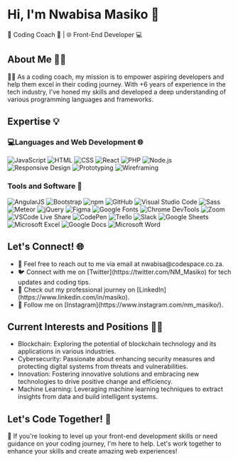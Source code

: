 # Hi, I'm Nwabisa Masiko 👋
🌟 Coding Coach 🌟 | 🌐 Front-End Developer 💻 

## About Me 🙋‍♂️
👨‍💻 As a coding coach, my mission is to empower aspiring developers and help them excel in their coding journey. With +6 years of experience in the tech industry, I've honed my skills and developed a deep understanding of various programming languages and frameworks.

## Expertise 💡

### 💻Languages and Web Development 🌐
![JavaScript](https://img.shields.io/badge/-JavaScript-F7DF1E?logo=javascript&logoColor=white&style=flat)
![HTML](https://img.shields.io/badge/-HTML-E34F26?logo=html5&logoColor=white&style=flat)
![CSS](https://img.shields.io/badge/-CSS-1572B6?logo=css3&logoColor=white&style=flat)
![React](https://img.shields.io/badge/-React-61DAFB?logo=react&logoColor=white&style=flat)
![PHP](https://img.shields.io/badge/-PHP-777BB4?logo=php&logoColor=white&style=flat)
![Node.js](https://img.shields.io/badge/-Node.js-339933?logo=node.js&logoColor=white&style=flat)
![Responsive Design](https://img.shields.io/badge/-Responsive%20Design-3C3C3D?logo=responsive-design&logoColor=white&style=flat)
![Prototyping](https://img.shields.io/badge/-Prototyping-FF4088?logo=adobe-xd&logoColor=white&style=flat)
![Wireframing](https://img.shields.io/badge/-Wireframing-656565?logo=balsamiq&logoColor=white&style=flat)

  
 ### Tools and Software 🔧
![AngularJS](https://img.shields.io/badge/-AngularJS-E23237?logo=angularjs&logoColor=white&style=flat)
![Bootstrap](https://img.shields.io/badge/-Bootstrap-7952B3?logo=bootstrap&logoColor=white&style=flat)
![npm](https://img.shields.io/badge/-npm-CB3837?logo=npm&logoColor=white&style=flat)
![GitHub](https://img.shields.io/badge/-GitHub-181717?logo=github&logoColor=white&style=flat)
![Visual Studio Code](https://img.shields.io/badge/-Visual%20Studio%20Code-007ACC?logo=visual-studio-code&logoColor=white&style=flat)
![Sass](https://img.shields.io/badge/-Sass-CC6699?logo=sass&logoColor=white&style=flat)
![Meteor](https://img.shields.io/badge/-Meteor-DE4F4F?logo=meteor&logoColor=white&style=flat)
![jQuery](https://img.shields.io/badge/-jQuery-0769AD?logo=jquery&logoColor=white&style=flat)
![Figma](https://img.shields.io/badge/-Figma-F24E1E?logo=figma&logoColor=white&style=flat)
![Google Fonts](https://img.shields.io/badge/-Google%20Fonts-4285F4?logo=google-fonts&logoColor=white&style=flat)
![Chrome DevTools](https://img.shields.io/badge/-Chrome%20DevTools-4B32C3?logo=google-chrome&logoColor=white&style=flat)
![Zoom](https://img.shields.io/badge/-Zoom-2D8CFF?logo=zoom&logoColor=white&style=flat)
![VSCode Live Share](https://img.shields.io/badge/-VSCode%20Live%20Share-007ACC?logo=visual-studio-code&logoColor=white&style=flat)
![CodePen](https://img.shields.io/badge/-CodePen-000000?logo=codepen&logoColor=white&style=flat)
![Trello](https://img.shields.io/badge/-Trello-0079BF?logo=trello&logoColor=white&style=flat)
![Slack](https://img.shields.io/badge/-Slack-4A154B?logo=slack&logoColor=white&style=flat)
![Google Sheets](https://img.shields.io/badge/-Google%20Sheets-34A853?logo=google-sheets&logoColor=white&style=flat)
![Microsoft Excel](https://img.shields.io/badge/-Microsoft%20Excel-217346?logo=microsoft-excel&logoColor=white&style=flat)
![Google Docs](https://img.shields.io/badge/-Google%20Docs-4285F4?logo=google-docs&logoColor=white&style=flat)
![Microsoft Word](https://img.shields.io/badge/-Microsoft%20Word-2B579A?logo=microsoft-word&logoColor=white&style=flat)



## Let's Connect! 🌐
<ul>
  <li>📩 Feel free to reach out to me via email at nwabisa@codespace.co.za.
</li>
  <li>🐦 Connect with me on [Twitter](https://twitter.com/NM_Masiko) for tech updates and coding tips.
</li>
  <li>💼 Check out my professional journey on [LinkedIn](https://www.linkedin.com/in/masiko).
</li>
  <li>📸 Follow me on  [Instagram](https://www.instagram.com/nm_masiko/).
</li>
 </ul>
 
 ## Current Interests and Positions 👨‍💻

- Blockchain: Exploring the potential of blockchain technology and its applications in various industries.
- Cybersecurity: Passionate about enhancing security measures and protecting digital systems from threats and vulnerabilities.
- Innovation: Fostering innovative solutions and embracing new technologies to drive positive change and efficiency.
- Machine Learning: Leveraging machine learning techniques to extract insights from data and build intelligent systems.


## Let's Code Together! 🤝
🌟 If you're looking to level up your front-end development skills or need guidance on your coding journey, I'm here to help. Let's work together to enhance your skills and create amazing web experiences!

<!--
**Miss-Masiko/Miss-Masiko** is a ✨ _special_ ✨ repository because its `README.md` (this file) appears on your GitHub profile.

Here are some ideas to get you started:

- 🔭 I’m currently working on ...
- 🌱 I’m currently learning ...
- 👯 I’m looking to collaborate on ...
- 🤔 I’m looking for help with ...
- 💬 Ask me about ...
- 📫 How to reach me: ...
- 😄 Pronouns: ...
- ⚡ Fun fact: ...
-->
